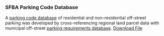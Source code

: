 ### SFBA Parking Code Database
A [parking code database](/parking_code.json) of residential and non-residential off-street parking was developed by cross-referencing regional land parcel data with municipal off-street [parking requirements database](/ParkingRequirementsbyCity.html). <a href="/parking_code.zip" download="download">Download File</a>
